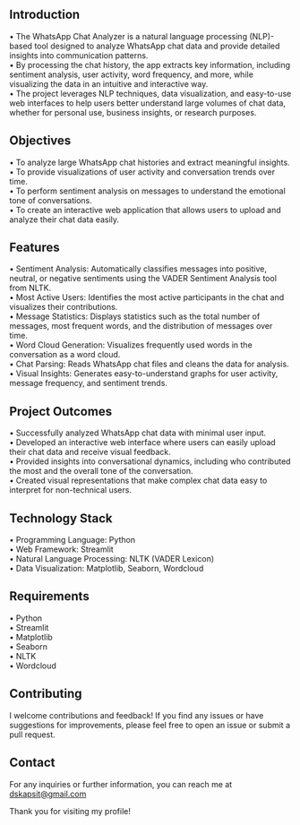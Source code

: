## Introduction
• The WhatsApp Chat Analyzer is a natural language processing (NLP)-based tool designed to analyze WhatsApp chat data and provide detailed insights into communication patterns. </br>
• By processing the chat history, the app extracts key information, including sentiment analysis, user activity, word frequency, and more, while visualizing the data in an intuitive and interactive way.</br>
• The project leverages NLP techniques, data visualization, and easy-to-use web interfaces to help users better understand large volumes of chat data, whether for personal use, business insights, or research purposes.</br>

## Objectives

• To analyze large WhatsApp chat histories and extract meaningful insights. </br>
• To provide visualizations of user activity and conversation trends over time. </br>
• To perform sentiment analysis on messages to understand the emotional tone of conversations.</br>
• To create an interactive web application that allows users to upload and analyze their chat data easily.</br>

## Features 

• Sentiment Analysis: Automatically classifies messages into positive, neutral, or negative sentiments using the VADER Sentiment Analysis tool from NLTK.</br>
• Most Active Users: Identifies the most active participants in the chat and visualizes their contributions.</br>
• Message Statistics: Displays statistics such as the total number of messages, most frequent words, and the distribution of messages over time.</br>
• Word Cloud Generation: Visualizes frequently used words in the conversation as a word cloud.</br>
• Chat Parsing: Reads WhatsApp chat files and cleans the data for analysis.</br>
• Visual Insights: Generates easy-to-understand graphs for user activity, message frequency, and sentiment trends.</br>

## Project Outcomes
• Successfully analyzed WhatsApp chat data with minimal user input.</br>
• Developed an interactive web interface where users can easily upload their chat data and receive visual feedback.</br>
• Provided insights into conversational dynamics, including who contributed the most and the overall tone of the conversation.</br>
• Created visual representations that make complex chat data easy to interpret for non-technical users.</br>

## Technology Stack

• Programming Language: Python </br>
• Web Framework: Streamlit</br>
• Natural Language Processing: NLTK (VADER Lexicon)</br>
• Data Visualization: Matplotlib, Seaborn, Wordcloud</br>

## Requirements

• Python </br>
• Streamlit </br>
• Matplotlib </br>
• Seaborn</br>
• NLTK</br>
• Wordcloud</br>

## Contributing
I welcome contributions and feedback! If you find any issues or have suggestions for improvements, please feel free to open an issue or submit a pull request.

## Contact
For any inquiries or further information, you can reach me at dskapsit@gmail.com

Thank you for visiting my profile!




